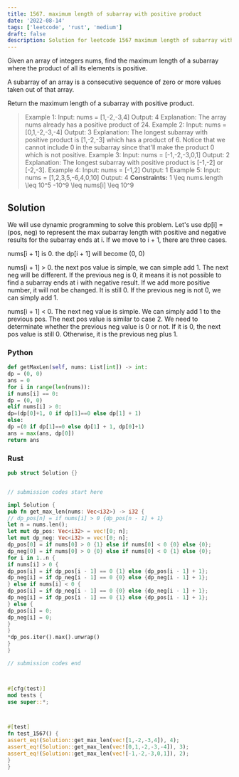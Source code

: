 ```yaml
---
title: 1567. maximum length of subarray with positive product
date: '2022-08-14'
tags: ['leetcode', 'rust', 'medium']
draft: false
description: Solution for leetcode 1567 maximum length of subarray with positive product
---
```




Given an array of integers nums, find the maximum length of a subarray where the product of all its elements is positive.

A subarray of an array is a consecutive sequence of zero or more values taken out of that array.

Return the maximum length of a subarray with positive product.



>   Example 1:
>   Input: nums <TeX>=</TeX> [1,-2,-3,4]
>   Output: 4
>   Explanation: The array nums already has a positive product of 24.
>   Example 2:
>   Input: nums <TeX>=</TeX> [0,1,-2,-3,-4]
>   Output: 3
>   Explanation: The longest subarray with positive product is [1,-2,-3] which has a product of 6.
>   Notice that we cannot include 0 in the subarray since that'll make the product 0 which is not positive.
>   Example 3:
>   Input: nums <TeX>=</TeX> [-1,-2,-3,0,1]
>   Output: 2
>   Explanation: The longest subarray with positive product is [-1,-2] or [-2,-3].
>   Example 4:
>   Input: nums <TeX>=</TeX> [-1,2]
>   Output: 1
>   Example 5:
>   Input: nums <TeX>=</TeX> [1,2,3,5,-6,4,0,10]
>   Output: 4
**Constraints:**
>   	1 <TeX>\leq</TeX> nums.length <TeX>\leq</TeX> 10^5
>   	-10^9 <TeX>\leq</TeX> nums[i] <TeX>\leq</TeX> 10^9


## Solution
We will use dynamic programming to solve this problem. Let's use dp[i] =(pos, neg) to represent the max subarray length with positive and negative results for the subarray ends at i. If we move to i + 1, there are three cases.

nums[i + 1] is 0. the dp[i + 1] will become (0, 0)

nums[i + 1] > 0. the next pos value is simple, we can simple add 1. The next neg will be different. If the previous neg is 0, it means it is not possible to find a subarray ends at i with negative result. If we add more positive number, it will not be changed. It is still 0. If the previous neg is not 0, we can simply add 1.

nums[i + 1] < 0. The next neg value is simple. We can simply add 1 to the previous pos. The next pos value is similar to case 2. We need to determinate whether the previous neg value is 0 or not. If it is 0, the next pos value is still 0. Otherwise, it is the previous neg plus 1.



### Python
```python
def getMaxLen(self, nums: List[int]) -> int:
dp = (0, 0)
ans = 0
for i in range(len(nums)):
if nums[i] == 0:
dp = (0, 0)
elif nums[i] > 0:
dp=(dp[0]+1, 0 if dp[1]==0 else dp[1] + 1)
else:
dp =(0 if dp[1]==0 else dp[1] + 1, dp[0]+1)
ans = max(ans, dp[0])
return ans
```



### Rust
```rust
pub struct Solution {}


// submission codes start here

impl Solution {
pub fn get_max_len(nums: Vec<i32>) -> i32 {
// dp_pos[n] = if nums[i] > 0 {dp_pos[n - 1] + 1}
let n = nums.len();
let mut dp_pos: Vec<i32> = vec![0; n];
let mut dp_neg: Vec<i32> = vec![0; n];
dp_pos[0] = if nums[0] > 0 {1} else if nums[0] < 0 {0} else {0};
dp_neg[0] = if nums[0] > 0 {0} else if nums[0] < 0 {1} else {0};
for i in 1..n {
if nums[i] > 0 {
dp_pos[i] = if dp_pos[i - 1] == 0 {1} else {dp_pos[i - 1] + 1};
dp_neg[i] = if dp_neg[i - 1] == 0 {0} else {dp_neg[i - 1] + 1};
} else if nums[i] < 0 {
dp_pos[i] = if dp_neg[i - 1] == 0 {0} else {dp_neg[i - 1] + 1};
dp_neg[i] = if dp_pos[i - 1] == 0 {1} else {dp_pos[i - 1] + 1};
} else {
dp_pos[i] = 0;
dp_neg[i] = 0;
}
}
*dp_pos.iter().max().unwrap()
}
}

// submission codes end



#[cfg(test)]
mod tests {
use super::*;



#[test]
fn test_1567() {
assert_eq!(Solution::get_max_len(vec![1,-2,-3,4]), 4);
assert_eq!(Solution::get_max_len(vec![0,1,-2,-3,-4]), 3);
assert_eq!(Solution::get_max_len(vec![-1,-2,-3,0,1]), 2);
}
}

```
